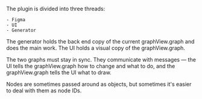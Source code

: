 The plugin is divided into three threads:

    - Figma
    - UI
    - Generator

The generator holds the back end copy of the current graphView.graph and does the main work. 
The UI holds a visual copy of the graphView.graph. 

The two graphs must stay in sync. They communicate with messages — the UI tells the graphView.graph how to change and what to do, and the graphView.graph tells the UI what to draw.

Nodes are sometimes passed around as objects, but sometimes it's easier to deal with them as node IDs.